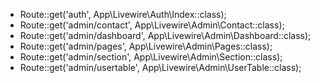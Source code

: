 - Route::get('auth', App\Livewire\Auth\Index::class);
- Route::get('admin/contact', App\Livewire\Admin\Contact::class);
- Route::get('admin/dashboard', App\Livewire\Admin\Dashboard::class);
- Route::get('admin/pages', App\Livewire\Admin\Pages::class);
- Route::get('admin/section', App\Livewire\Admin\Section::class);
- Route::get('admin/usertable', App\Livewire\Admin\UserTable::class);
